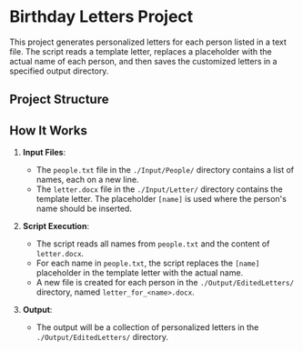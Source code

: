 # Birthday Letters Project

This project generates personalized letters for each person listed in a text file. The script reads a template letter, replaces a placeholder with the actual name of each person, and then saves the customized letters in a specified output directory.

## Project Structure

## How It Works

1. **Input Files**:
   - The `people.txt` file in the `./Input/People/` directory contains a list of names, each on a new line.
   - The `letter.docx` file in the `./Input/Letter/` directory contains the template letter. The placeholder `[name]` is used where the person's name should be inserted.

2. **Script Execution**:
   - The script reads all names from `people.txt` and the content of `letter.docx`.
   - For each name in `people.txt`, the script replaces the `[name]` placeholder in the template letter with the actual name.
   - A new file is created for each person in the `./Output/EditedLetters/` directory, named `letter_for_<name>.docx`.

3. **Output**:
   - The output will be a collection of personalized letters in the `./Output/EditedLetters/` directory.

